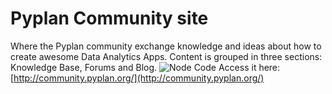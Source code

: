 
# Pyplan Community site

 Where the Pyplan community exchange knowledge and ideas about how to create awesome Data Analytics Apps.
Content is grouped in three sections: Knowledge Base, Forums and Blog.
![Node Code](http://img.pyplan.org/community.png)
Access it here: [http://community.pyplan.org/](http://community.pyplan.org/)
<!--stackedit_data:
eyJoaXN0b3J5IjpbMTAyMjA0NjE2MiwtNTYxNTM3ODhdfQ==
-->